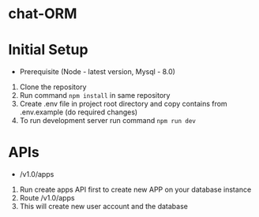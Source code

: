 # chat-ORM

# Initial Setup

- Prerequisite (Node - latest version, Mysql - 8.0)

1. Clone the repository
2. Run command `npm install` in same repository
3. Create .env file in project root directory and copy contains from .env.example (do required changes)
4. To run development server run command `npm run dev`

# APIs

- /v1.0/apps

1. Run create apps API first to create new APP on your database instance
2. Route /v1.0/apps
3. This will create new user account and the database
